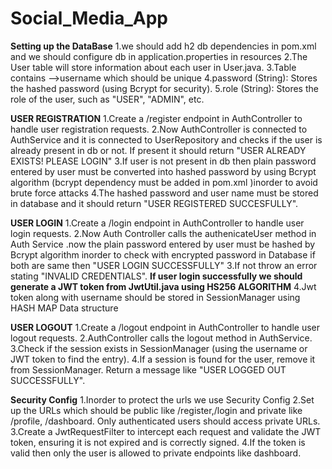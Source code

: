 # Social_Media_App

**Setting up the DataBase**
1.we should add h2 db dependencies in pom.xml and we should configure db in application.properties in resources
2.The User table will store information about each user in User.java.
3.Table contains -->username which should be unique 
4.password (String): Stores the hashed password (using Bcrypt for security).
5.role (String): Stores the role of the user, such as "USER", "ADMIN", etc.

**USER REGISTRATION**
1.Create a /register endpoint in AuthController to handle user registration requests.
2.Now AuthController is connected to AuthService and it is connected to UserRepository and checks if the user is already present in db or not. If present it should return "USER ALREADY EXISTS! PLEASE LOGIN"
3.If user is not present in db then plain password entered by user must be converted into hashed password by using Bcrypt algorithm (bcrypt dependency must be added in pom.xml )inorder to avoid brute force attacks 
4.The hashed password and user name must be stored in database and it should return "USER REGISTERED SUCCESFULLY".

**USER LOGIN**
1.Create a /login endpoint in AuthController to handle user login requests.
2.Now Auth Controller calls the authenicateUser method in Auth Service .now the plain password entered by user must be hashed by Bcrypt algorithm inorder to check with encrypted password in Database if both are same then "USER LOGIN SUCCESSFULLY"
3.If not throw an error stating "INVALID CREDENTIALS".
**If user login successfully we should generate a JWT token from JwtUtil.java using HS256 ALGORITHM**
4.Jwt token along with username should be stored in SessionManager using HASH MAP Data structure

**USER LOGOUT**
1.Create a /logout endpoint in AuthController to handle user logout requests.
2.AuthController calls the logout method in AuthService.
3.Check if the session exists in SessionManager (using the username or JWT token to find the entry).
4.If a session is found for the user, remove it from SessionManager.
Return a message like "USER LOGGED OUT SUCCESSFULLY".

**Security Config**
1.Inorder to protect the urls we use Security Config
2.Set up the URLs which should be public like /register,/login and private like /profile, /dashboard. Only authenticated users should access private URLs.
3.Create a JwtRequestFilter to intercept each request and validate the JWT token, ensuring it is not expired and is correctly signed.
4.If the token is valid then only the user is allowed to private endpoints like dashboard.

